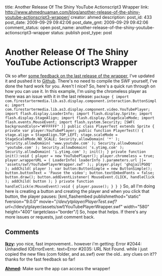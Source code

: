 title: Another Release Of The Shiny YouTube Actionscript3 Wrapper
link: http://www.ahmednuaman.com/blog/another-release-of-the-shiny-youtube-actionscript3-wrapper/
creator: ahmed
description: 
post_id: 433
post_date: 2009-09-29 09:42:06
post_date_gmt: 2009-09-29 09:42:06
comment_status: open
post_name: another-release-of-the-shiny-youtube-actionscript3-wrapper
status: publish
post_type: post

# Another Release Of The Shiny YouTube Actionscript3 Wrapper

Ok so after [some feedback on the last release of the wrapper](/blog/2009/09/01/new-shiny-and-improved-youtube-wrapper/), I've updated it and pushed it to [Github](http://github.com/ahmednuaman/YouTube-Player-Wrapper). There's no need to compile the SWF yourself, I've done the hard work for you. Aren't I nice? So, here's a quick run through on how you can use it. In this example, I'm using the chromeless player as there was an issue with it in the last release: ` package { import com.firestartermedia.lib.as3.display.component.interaction.ButtonSimple; import com.firestartermedia.lib.as3.display.component.video.YouTubePlayer; import flash.display.LoaderInfo; import flash.display.Sprite; import flash.display.StageAlign; import flash.display.StageScaleMode; import flash.events.MouseEvent; import flash.system.Security; [SWF( backgroundColor="#FFFFFF" )] public class PlayerTest extends Sprite { private var player:YouTubePlayer; public function PlayerTest() { stage.align = StageAlign.TOP_LEFT; stage.scaleMode = StageScaleMode.NO_SCALE; Security.allowDomain( '*' ); Security.allowDomain( 'www.youtube.com' ); Security.allowDomain( 'youtube.com' ); Security.allowDomain( 's.ytimg.com' ); Security.allowDomain( 'i.ytimg.com' ); init(); } private function init():void { player = new YouTubePlayer(); player.chromeless = true; player.wrapperURL = ( LoaderInfo( loaderInfo ).parameters.url ||= 'assets/swf/YouTubePlayerWrapper.swf' );; player.play( 'ghqjailPGOQ' ); addChild( player ); var button:ButtonSimple = new ButtonSimple(); button.buttonText = 'Pause the video'; button.textEmbedFonts = false; button.draw(); button.addEventListener( MouseEvent.CLICK, handleClick ); addChild( button ); } private function handleClick(e:MouseEvent):void { player.pause(); } } } ` So, all I'm doing here is creating a button and creating the player and when you click that button, the player pauses: [kml_flashembed publishmethod="static" fversion="9.0.0" movie="/_/dev/ytplayer/PlayerTest.swf?url=/_/dev/ytplayer/assets/swf/YouTubePlayerWrapper.swf" width="580" height="400" targetclass="border"/] So, hope that helps. If there's any more issues or requests, just comment back.

## Comments

**[Ikzy](#237 "2009-09-29 11:58:36"):** yoo nice, fast improvement.. however i'm getting: Error #2044: Unhandled IOErrorEvent:. text=Error #2035: URL Not Found. while i just copied the new files (com folder, and as.swf) over the old.. any clues on it?? thanks for the fast feedback so far!

**[Ahmed](#238 "2009-09-29 12:59:37"):** Make sure the app can access the wrapper!

